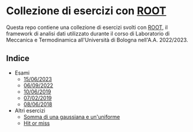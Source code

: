 # Collezione di esercizi con [ROOT](https://root.cern)

Questa repo contiene una collezione di esercizi svolti con [ROOT](https://root.cern), il framework di analisi dati utilizzato durante il corso di Laboratorio di Meccanica e Termodinamica all'Università di Bologna nell'A.A. 2022/2023.

## Indice

-   Esami
    -   [15/06/2023](exams/230615)
    -   [06/09/2022](exams/220906)
    -   [10/06/2019](exams/190610)
    -   [07/02/2019](exams/190207)
    -   [08/06/2018](exams/180608)
-   Altri esercizi
    -   [Somma di una gaussiana e un'uniforme](misc/gauss_uniform)
    -   [Hit or miss](misc/hit_or_miss)
